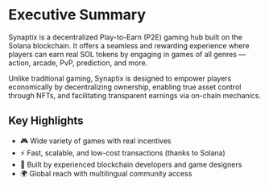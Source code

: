# Executive Summary

Synaptix is a decentralized Play-to-Earn (P2E) gaming hub built on the Solana blockchain. It offers a seamless and rewarding experience where players can earn real SOL tokens by engaging in games of all genres — action, arcade, PvP, prediction, and more.

Unlike traditional gaming, Synaptix is designed to empower players economically by decentralizing ownership, enabling true asset control through NFTs, and facilitating transparent earnings via on-chain mechanics.

## Key Highlights
- 🎮 Wide variety of games with real incentives
- ⚡ Fast, scalable, and low-cost transactions (thanks to Solana)
- 🧠 Built by experienced blockchain developers and game designers
- 🌍 Global reach with multilingual community access
